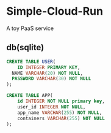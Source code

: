 # Simple-Cloud-Run
A toy PaaS service

## db(sqlite)

```sql
CREATE TABLE USER(
	ID INTEGER PRIMARY KEY,
  NAME VARCHAR(20) NOT NULL,
  PASSWORD VARCHAR(30) NOT NULL
);

CREATE TABLE APP(  
    id INTEGER NOT NULL primary key,
    user_id INTEGER NOT NULL,
    app_name VARCHAR(255) NOT NULL,
    containers VARCHAR(255) NOT NULL
);
```

